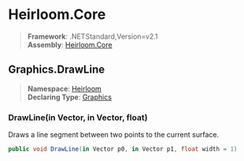# Heirloom.Core

> **Framework**: .NETStandard,Version=v2.1  
> **Assembly**: [Heirloom.Core][0]  

## Graphics.DrawLine

> **Namespace**: [Heirloom][0]  
> **Declaring Type**: [Graphics][1]  

### DrawLine(in Vector, in Vector, float)

Draws a line segment between two points to the current surface.

```cs
public void DrawLine(in Vector p0, in Vector p1, float width = 1)
```

[0]: ../../../Heirloom.Core.md
[1]: ../Graphics.md
